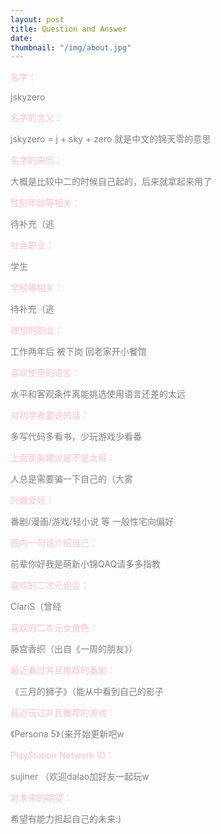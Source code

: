 ```yaml
---
layout: post
title: Question and Answer
date:
thumbnail: "/img/about.jpg"
---
```


<div> <p class="question">名字：</p> <p class="answer">jskyzero </p>
</div>

<div> <p class="question">名字的含义：</p> <p class="answer">jskyzero = j + sky + zero 就是中文的锦天零的意思</p>
</div>

<div> <p class="question">名字的来历：</p> <p class="answer">大概是比较中二的时候自己起的，后来就拿起来用了</p>
</div>

<div> <p class="question">性别年龄等相关：</p> <p class="answer">待补充（逃</p>
</div>

<div> <p class="question">社会职业：</p> <p class="answer">学生</p>
</div>

<div> <p class="question">学校等相关：</p> <p class="answer">待补充（逃</p>
</div>

<div> <p class="question">理想的职业：</p> <p class="answer">工作两年后 被下岗 回老家开小餐馆</p>
</div>

<div> <p class="question">喜欢使用的语言：</p> <p class="answer">水平和客观条件离能挑选使用语言还差的太远</p>
</div>

<div> <p class="question">对初学者要说的话：</p> <p class="answer">多写代码多看书，少玩游戏少看番</p>
</div>

<div> <p class="question">上面那条建议是不是太假：</p> <p class="answer">人总是需要骗一下自己的（大雾</p>
</div>

<div> <p class="question">兴趣爱好：</p> <p class="answer">番剧/漫画/游戏/轻小说 等 一般性宅向偏好</p>
</div>

<div> <p class="question">圈内一句话介绍自己：</p> <p class="answer">前辈你好我是萌新小锦QAQ请多多指教</p>
</div>

<div> <p class="question">喜欢的二次元组合：</p> <p class="answer">ClariS（曾经</p>
</div>

<div> <p class="question">喜欢的二次元女角色：</p> <p class="answer">藤宫香织（出自《一周的朋友》）</p>
</div>

<div> <p class="question">最近看过并且推荐的番剧：</p> <p class="answer">《三月的狮子》（能从中看到自己的影子</p>
</div>

<div> <p class="question">最近玩过并且推荐的游戏：</p> <p class="answer">《Persona 5》（来开始更新吧w</p>
</div>

<div> <p class="question">PlayStation Network ID：</p> <p class="answer">sujiner （欢迎dalao加好友一起玩w</p>
</div>

<div> <p class="question">对未来的期望：</p> <p class="answer">希望有能力担起自己的未来:)</p>
</div>

<style> 
p.question {
    color: pink;
}
p.answer {
    color: gray;
}
</style>